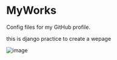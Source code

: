 # MyWorks
Config files for my GitHub profile.


this is django practice to create a wepage 

![image](https://user-images.githubusercontent.com/59789602/171264546-6e98a2c4-f798-4d88-9373-ac4d4bbd6486.png)
